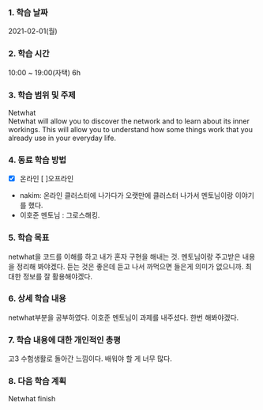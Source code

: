 ### 1. 학습 날짜 
2021-02-01(월)
​
### 2. 학습 시간
10:00 ~ 19:00(자택) 6h
​
### 3. 학습 범위 및 주제
Netwhat <br>
Netwhat will allow you to discover the network and to learn about its inner workings. This will allow you to understand how some things work that you already use in your everyday life.
​
### 4. 동료 학습 방법 
- [x] 온라인 [ ]오프라인 <br>
- nakim: 온라인 클러스터에 나가다가 오랫만에 클러스터 나가서 멘토님이랑 이야기를 했다.
- 이호준 멘토님 : 그로스해킹.
​
### 5. 학습 목표
netwhat을 코드를 이해를 하고 내가 혼자 구현을 해내는 것. 멘토님이랑 주고받은 내용을 정리해 봐야겠다. 듣는 것은 좋은데 듣고 나서 까먹으면 들은게 의미가 없으니까. 최대한 정보를 잘 활용해야겠다.
​
### 6. 상세 학습 내용
netwhat부분을 공부하였다. 이호준 멘토님이 과제를 내주셨다. 한번 해봐야겠다.
​
### 7. 학습 내용에 대한 개인적인 총평
고3 수험생활로 돌아간 느낌이다. 배워야 할 게 너무 많다.
​
### 8. 다음 학습 계획
Netwhat finish